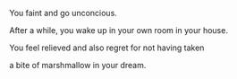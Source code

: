 You faint and go unconcious.

After a while, you wake up in your own room in your house.

You feel relieved and also regret for not having taken 

a bite of marshmallow in your dream.
